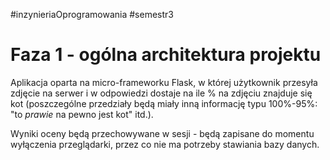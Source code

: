 #inzynieriaOprogramowania #semestr3 

# Faza 1 - ogólna architektura projektu
Aplikacja oparta na micro-frameworku Flask, w której użytkownik przesyła zdjęcie na serwer i w odpowiedzi dostaje na ile % na zdjęciu znajduje się kot (poszczególne przedziały będą miały inną informację typu 100%-95%: "to *prawie* na pewno jest kot" itd.).

Wyniki oceny będą przechowywane w sesji - będą zapisane do momentu wyłączenia przeglądarki, przez co nie ma potrzeby stawiania bazy danych.